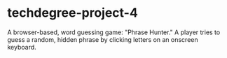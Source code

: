 # techdegree-project-4
A browser-based, word guessing game: "Phrase Hunter." A player tries to guess a random, hidden phrase by clicking letters on an onscreen keyboard.
